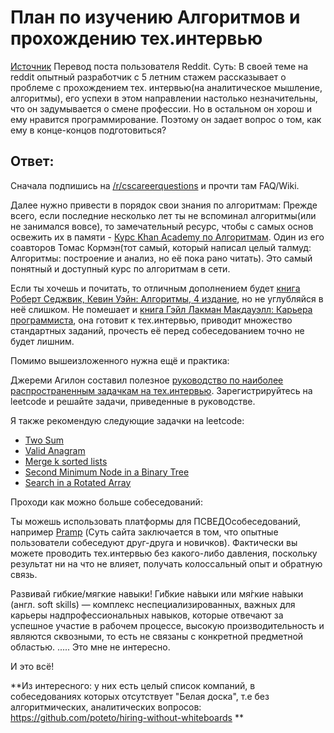 # План по изучению Алгоритмов и прохождению тех.интервью

[Источник](https://www.reddit.com/r/webdev/comments/a7v5zt/cant_seem_to_pass_live_technical_interviews/ec6wb9l/)
Перевод поста пользователя Reddit.
Суть: В своей теме на reddit опытный разработчик с 5 летним стажем рассказывает о проблеме с прохождением тех. интервью(на аналитическое мышление, алгоритмы),
его успехи в этом направлении настолько незначительны, что он задумывается о смене профессии. Но в остальном он хорош и ему нравится программирование. Поэтому он задает вопрос
о том, как ему в конце-концов подготовиться?

## Ответ:
Сначала подпишись на [/r/cscareerquestions](https://www.reddit.com/r/cscareerquestions) и прочти там FAQ/Wiki.

Далее нужно привести в порядок свои знания по алгоритмам: 
Прежде всего, если последние несколько лет ты не вспоминал алгоритмы(или не занимался вовсе), то замечательный ресурс, чтобы с самых основ освежить их в памяти -
[Курс Khan Academy по Алгоритмам](https://www.khanacademy.org/computing/computer-science/algorithms). Один из его соавторов Томас Кормэн(тот самый, который написал целый талмуд: 
Алгоритмы: построение и анализ, но её пока рано читать). Это самый понятный и доступный курс по алгоритмам в сети.

Если ты хочешь и почитать, то отличным дополнением будет [книга Роберт Седжвик, Кевин Уэйн: Алгоритмы, 4 издание](https://www.ozon.ru/context/detail/id/18319699/), но не
углубляйся в неё слишком. Не помешает и [книга Гэйл Лакман Макдауэлл: Карьера программиста](https://habr.com/company/piter/blog/302782/), она готовит к тех.интервью, приводит множество
стандартных заданий, прочесть её перед собеседованием точно не будет лишним.

Помимо вышеизложенного нужна ещё и практика:

Джереми Агилон составил полезное [руководство по наиболее распространенным задачкам на тех.интервью](https://jeremyaguilon.me/blog/ranking_interview_questions_by_cram_score). 
Зарегистрируйтесь на leetcode и решайте задачи, приведенные в руководстве.


Я также рекомендую следующие задачки на leetcode:
* [Two Sum](https://leetcode.com/problems/two-sum/)
* [Valid Anagram](https://leetcode.com/problems/valid-anagram/)
* [Merge k sorted lists](https://leetcode.com/problems/merge-k-sorted-lists/)
* [Second Minimum Node in a Binary Tree](https://leetcode.com/problems/second-minimum-node-in-a-binary-tree/)
* [Search in a Rotated Array](https://leetcode.com/problems/search-in-rotated-sorted-array/)

Проходи как можно больше собеседований:

Ты можешь использовать платформы для ПСВЕДОсобеседований, например [Pramp](https://www.pramp.com) (Суть сайта заключается в том, что опытные пользователи собеседуют друг-друга и 
новичков). Фактически вы можете проводить тех.интервью без какого-либо давления, поскольку результат ни на что не влияет, получать колоссальный опыт и обратную связь.

Развивай гибкие/мягкие навыки!
Ги́бкие на́выки или мя́гкие на́выки (англ. soft skills) — комплекс неспециализированных, важных для карьеры надпрофессиональных навыков, которые отвечают за успешное участие в рабочем 
процессе, высокую производительность и являются сквозными, то есть не связаны с конкретной предметной областью.
.....
Это мне не интересно.

И это всё!

**Из интересного:
у них есть целый список компаний, в собеседованиях которых отсутствует "Белая доска", т.е без алгоритмических, аналитических вопросов:
https://github.com/poteto/hiring-without-whiteboards
**
